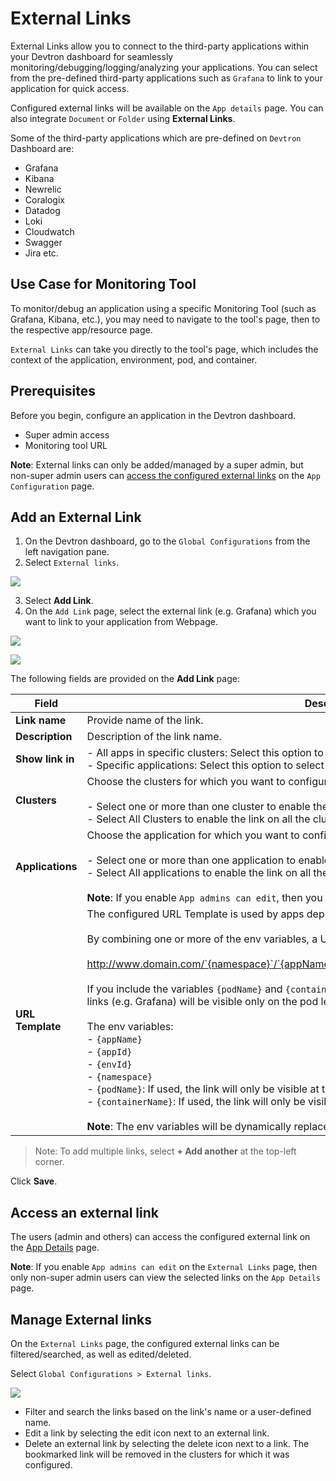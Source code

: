 # External Links

External Links allow you to connect to the third-party applications within your Devtron dashboard for seamlessly monitoring/debugging/logging/analyzing your applications. You can select from the pre-defined third-party applications such as `Grafana` to link to your application for quick access.

Configured external links will be available on the `App details` page. You can also integrate `Document` or `Folder` using **External Links**.

Some of the third-party applications which are pre-defined on `Devtron` Dashboard are:
* Grafana
* Kibana
* Newrelic
* Coralogix
* Datadog
* Loki
* Cloudwatch
* Swagger 
* Jira etc.



## Use Case for Monitoring Tool

To monitor/debug an application using a specific Monitoring Tool (such as Grafana, Kibana, etc.), you may need to navigate to the tool's page, then to the respective app/resource page.

`External Links` can take you directly to the tool's page, which includes the context of the application, environment, pod, and container.

## Prerequisites

Before you begin, configure an application in the Devtron dashboard.

- Super admin access
- Monitoring tool URL

**Note**: External links can only be added/managed by a super admin, but non-super admin users can [access the configured external links](../app-details/README.md) on the `App Configuration` page.

## Add an External Link

1. On the Devtron dashboard, go to the `Global Configurations` from the left navigation pane.
2. Select `External links`.
   
![](https://devtron-public-asset.s3.us-east-2.amazonaws.com/images/global-configurations/external-links/external-links-v2.jpg)

3. Select **Add Link**.
4. On the `Add Link` page, select the external link (e.g. Grafana) which you want to link to your application from Webpage.


![](https://devtron-public-asset.s3.us-east-2.amazonaws.com/images/global-configurations/external-links/external-add-link.jpg)

![](https://devtron-public-asset.s3.us-east-2.amazonaws.com/images/global-configurations/external-links/external-link-specific-applications.jpg)

The following fields are provided on the **Add Link** page:

| Field         | Description |
|---------------|-------------|
| **Link name** | Provide name of the link. |
| **Description** | Description of the link name. |
| **Show link in** | - All apps in specific clusters: Select this option to select the cluster.<br/>- Specific applications: Select this option to select the application. |
| **Clusters** | Choose the clusters for which you want to configure the selected external link with.<br/><br/>- Select one or more than one cluster to enable the link on the specified clusters.<br/>- Select All Clusters to enable the link on all the clusters. |
| **Applications** | Choose the application for which you want to configure the selected external link with.<br/><br/>- Select one or more than one application to enable the link on the specified application.<br/>- Select All applications to enable the link on all the applications.<br/><br/>**Note**: If you enable `App admins can edit`, then you can view the selected links on the App-Details page. |
| **URL Template** | The configured URL Template is used by apps deployed on the selected clusters/applications.<br/><br/>By combining one or more of the env variables, a URL with the structure shown below can be created:<br/><br/>http://www.domain.com/`{namespace}`/`{appName}`/details/`{appId}`/env/`{envId}`/details/`{podName}`<br/><br/>If you include the variables `{podName}` and `{containerName}` in the URL template, then the configured links (e.g. Grafana) will be visible only on the pod level and container level respectively.<br/><br/>The env variables:<br/>- `{appName}`<br/>- `{appId}`<br/>- `{envId}`<br/>- `{namespace}`<br/>- `{podName}`: If used, the link will only be visible at the pod level on the [App Details](../app-details/README.md) page.<br/>- `{containerName}`: If used, the link will only be visible at the container level on the [App Details](../app-details/README.md) page.<br/><br/>**Note**: The env variables will be dynamically replaced by the values that you used to configure the link. |


> Note: To add multiple links, select **+ Add another** at the top-left corner.

Click **Save**.

## Access an external link

The users (admin and others) can access the configured external link on the [App Details](../app-details/README.md) page. 

**Note**: If you enable `App admins can edit` on the `External Links` page, then only non-super admin users can view the selected links on the `App Details` page. 

## Manage External links

On the `External Links` page, the configured external links can be filtered/searched, as well as edited/deleted.

Select `Global Configurations > External links`.

![](https://devtron-public-asset.s3.us-east-2.amazonaws.com/images/global-configurations/external-links/manage-external-links-v2.jpg)

* Filter and search the links based on the link's name or a user-defined name.
* Edit a link by selecting the edit icon next to an external link.
* Delete an external link by selecting the delete icon next to a link. The bookmarked link will be removed in the clusters for which it was configured.
